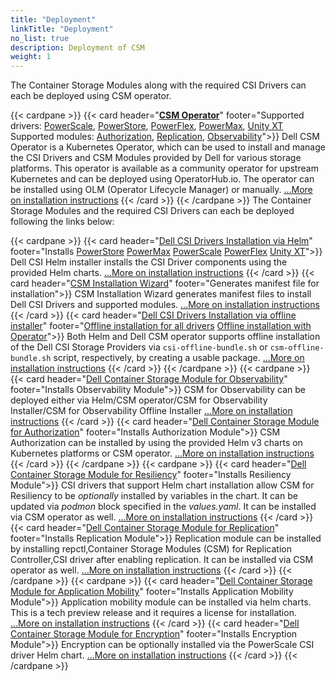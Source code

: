 ```yaml
---
title: "Deployment"
linkTitle: "Deployment"
no_list: true
description: Deployment of CSM
weight: 1
---
```


The Container Storage Modules along with the required CSI Drivers can each be deployed using CSM operator.

{{< cardpane >}}
  {{< card header="[**CSM Operator**](csmoperator/)"
          footer="Supported drivers: [PowerScale](csmoperator/drivers/powerscale/), [PowerStore](csmoperator/drivers/powerstore/), [PowerFlex](csmoperator/drivers/powerflex/), [PowerMax](csmoperator/drivers/powermax/), [Unity XT](csmoperator/drivers/unity/) <br> Supported modules: [Authorization](csmoperator/modules/authorization/), [Replication](csmoperator/modules/replication/), [Observability](csmoperator/modules/observability/)">}}
  Dell CSM Operator is a Kubernetes Operator, which can be used to install and manage the CSI Drivers and CSM Modules provided by Dell for various storage platforms. This operator is available as a community operator for upstream Kubernetes and can be deployed using OperatorHub.io. The operator can be installed using OLM (Operator Lifecycle Manager) or manually.
[...More on installation instructions](csmoperator/)
  {{< /card >}}
{{< /cardpane >}}
The Container Storage Modules and the required CSI Drivers can each be deployed following the links below:


{{< cardpane >}}
  {{< card header="[Dell CSI Drivers Installation via Helm](helm/drivers)"
          footer="Installs [PowerStore](helm/drivers/installation/powerstore/) [PowerMax](helm/drivers/installation/powermax/) [PowerScale](helm/drivers/installation/isilon/) [PowerFlex](helm/drivers/installation/powerflex/) [Unity XT](helm/drivers/installation/unity/)">}}
   Dell CSI Helm installer installs the CSI Driver components using the provided Helm charts.
   [...More on installation instructions](helm/drivers/installation/)
  {{< /card >}}
  {{< card header="[CSM Installation Wizard](csminstallationwizard/)"
          footer="Generates manifest file for installation">}}
   CSM Installation Wizard generates manifest files to install Dell CSI Drivers and supported modules.
   [...More on installation instructions](csminstallationwizard)
  {{< /card >}}
   {{< card header="[Dell CSI Drivers Installation via offline installer](offline/)"
          footer="[Offline installation for all drivers](offline/) [Offline installation with Operator](csmoperator/#offline-bundle-installation-on-a-cluster-without-olm)">}}
  Both Helm and Dell CSM operator supports offline installation of the Dell CSI Storage Providers via `csi-offline-bundle.sh` or `csm-offline-bundle.sh` script, respectively, by creating a usable package.
   [...More on installation instructions](offline/drivers)
  {{< /card >}}
{{< /cardpane >}}
{{< cardpane >}}
  {{< card header="[Dell Container Storage Module for Observability](helm/modules/observability/)"
          footer="Installs Observability Module">}}
  CSM for Observability can be deployed either via Helm/CSM operator/CSM for Observability Installer/CSM for Observability Offline Installer
  [...More on installation instructions](helm/modules/observability/)
  {{< /card >}}
   {{< card header="[Dell Container Storage Module for Authorization](helm/modules/authorization/)"
          footer="Installs Authorization Module">}}
  CSM Authorization can be installed by using the provided Helm v3 charts on Kubernetes platforms or CSM operator. 
  [...More on installation instructions](helm/modules/authorization/)
  {{< /card >}}
{{< /cardpane >}}
{{< cardpane >}}
  {{< card header="[Dell Container Storage Module for Resiliency](helm/modules/resiliency)"
          footer="Installs Resiliency Module">}}
  CSI drivers that support Helm chart installation allow CSM for Resiliency to be _optionally_ installed by variables in the chart. It can be updated via _podmon_ block specified in the _values.yaml_. It can be installed via CSM operator as well. 
  [...More on installation instructions](helm/modules/resiliency)
  {{< /card >}}
   {{< card header="[Dell Container Storage Module for Replication](helm/modules/replication)"
          footer="Installs Replication Module">}}
  Replication module can be installed by installing repctl,Container Storage Modules (CSM) for Replication Controller,CSI driver after enabling replication. It can be installed via CSM operator as well.
   [...More on installation instructions](helm/modules/replication)
  {{< /card >}}
{{< /cardpane >}}
{{< cardpane >}}
  {{< card header="[Dell Container Storage Module for Application Mobility](helm/modules/applicationmobility)"
          footer="Installs Application Mobility Module">}}
  Application mobility module can be installed via helm charts. This is a tech preview release and it requires a license for installation.
  [...More on installation instructions](helm/modules/applicationmobility)
  {{< /card >}}
  {{< card header="[Dell Container Storage Module for Encryption](helm/modules/encryption)"
          footer="Installs Encryption Module">}}
  Encryption can be optionally installed via the PowerScale CSI driver Helm chart.
   [...More on installation instructions](helm/modules/encryption)
  {{< /card >}}
{{< /cardpane >}}